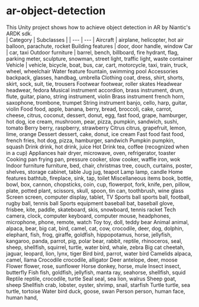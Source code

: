 # ar-object-detection
This Unity project shows how to achieve object detection in AR by Niantic's ARDK sdk.  
| Category | Subclasses |
| --- | --- |
Aircraft | airplane, helicopter, hot air balloon, parachute, rocket
Building features |	door, door handle, window
Car	| car, taxi
Outdoor furniture |	barrel, bench, billboard, fire hydrant, flag, parking meter, sculpture, snowman, street light, traffic light, waste container
Vehicle |	vehicle, bicycle, boat, bus, car, cart, motorcycle, taxi, train, truck, wheel, wheelchair
Water feature	fountain, swimming pool
Accessories	backpack, glasses, handbag, umbrella
Clothing	coat, dress, shirt, shorts, skirt, sock, suit, tie, trousers
Footwear	footwear, roller skates
Headwear	headwear, fedora
Musical instrument	accordion, brass instrument, drum, flute, guitar, piano, string instrument, violin
Brass instrument	french horn, saxophone, trombone, trumpet
String instrument	banjo, cello, harp, guitar, violin
Food	food, apple, banana, berry, bread, broccoli, cake, carrot, cheese, citrus, coconut, dessert, donut, egg, fast food, grape, hamburger, hot dog, ice cream, mushroom, pear, pizza, pumpkin, sandwich, sushi, tomato
Berry	berry, raspberry, strawberry
Citrus	citrus, grapefruit, lemon, lime, orange
Dessert	dessert, cake, donut, ice cream
Fast food	fast food, french fries, hot dog, pizza, hamburger, sandwich
Pumpkin	pumpkin, squash
Drink	drink, hot drink, juice
Hot Drink	tea, coffee (recognized when in a cup)
Appliances	hair dryer, microwave, oven, refrigerator, toaster
Cooking pan	frying pan, pressure cooker, slow cooker, waffle iron, wok
Indoor furniture	furniture, bed, chair, christmas tree, couch, curtains, poster, shelves, storage cabinet, table
Jug	jug, teapot
Lamp	lamp, candle
Home features	bathtub, fireplace, sink, tap, toilet
Miscellaneous items	book, bottle, bowl, box, cannon, chopsticks, coin, cup, flowerpot, fork, knife, pen, pillow, plate, potted plant, scissors, skull, spoon, tin can, toothbrush, wine glass
Screen	screen, computer display, tablet, TV
Sports ball	sports ball, football, rugby ball, tennis ball
Sports equipment	baseball bat, baseball glove, frisbee, kite, paddle, skateboard, skis, snowboard, tennis racket
Tech	camera, clock, computer keyboard, computer mouse, headphones, microphone, phone, remote, watch
Toy	toy, doll, teddy bear
Animal	animal, alpaca, bear, big cat, bird, camel, cat, cow, crocodile, deer, dog, dolphin, elephant, fish, frog, giraffe, goldfish, hippopotamus, horse, jellyfish, kangaroo, panda, parrot, pig, polar bear, rabbit, reptile, rhinoceros, seal, sheep, shellfish, squirrel, turtle, water bird, whale, zebra
Big cat	cheetah, jaguar, leopard, lion, lynx, tiger
Bird	bird, parrot, water bird
Camelids	alpaca, camel, llama
Crocodile	crocodile, alligator
Deer	antelope, deer, moose
Flower	flower, rose, sunflower
Horse	donkey, horse, mule
Insect	insect, butterfly
Fish	fish, goldfish, jellyfish, manta ray, seahorse, shellfish, squid
Reptile	reptile, crocodile, turtle
Seal	seal, sea lion, walrus
Sheep	goat, sheep
Shellfish	crab, lobster, oyster, shrimp, snail, starfish
Turtle	turtle, sea turtle, tortoise
Water bird	duck, goose, swan
Person	person, human face, human hand,
